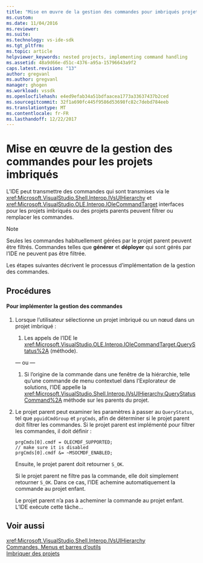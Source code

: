 ```yaml
---
title: "Mise en œuvre de la gestion des commandes pour imbriqués projets | Documents Microsoft"
ms.custom: 
ms.date: 11/04/2016
ms.reviewer: 
ms.suite: 
ms.technology: vs-ide-sdk
ms.tgt_pltfrm: 
ms.topic: article
helpviewer_keywords: nested projects, implementing command handling
ms.assetid: 48a9d66e-d51c-4376-a95a-15796643a9f2
caps.latest.revision: "13"
author: gregvanl
ms.author: gregvanl
manager: ghogen
ms.workload: vssdk
ms.openlocfilehash: e4ed9efab34a51bdfaacea1773a33637437b2ced
ms.sourcegitcommit: 32f1a690fc445f9586d53698fc82c7debd784eeb
ms.translationtype: MT
ms.contentlocale: fr-FR
ms.lasthandoff: 12/22/2017
---
```

# <a name="implementing-command-handling-for-nested-projects"></a>Mise en œuvre de la gestion des commandes pour les projets imbriqués
L’IDE peut transmettre des commandes qui sont transmises via le <xref:Microsoft.VisualStudio.Shell.Interop.IVsUIHierarchy> et <xref:Microsoft.VisualStudio.OLE.Interop.IOleCommandTarget> interfaces pour les projets imbriqués ou des projets parents peuvent filtrer ou remplacer les commandes.  
  
> [!NOTE]
>  Seules les commandes habituellement gérées par le projet parent peuvent être filtrés. Commandes telles que **générer** et **déployer** qui sont gérés par l’IDE ne peuvent pas être filtrée.  
  
 Les étapes suivantes décrivent le processus d’implémentation de la gestion des commandes.  
  
## <a name="procedures"></a>Procédures  
  
#### <a name="to-implement-command-handling"></a>Pour implémenter la gestion des commandes  
  
1.  Lorsque l’utilisateur sélectionne un projet imbriqué ou un nœud dans un projet imbriqué :  
  
    1.  Les appels de l’IDE le <xref:Microsoft.VisualStudio.OLE.Interop.IOleCommandTarget.QueryStatus%2A> (méthode).  
  
     — ou —  
  
    1.  Si l’origine de la commande dans une fenêtre de la hiérarchie, telle qu’une commande de menu contextuel dans l’Explorateur de solutions, l’IDE appelle la <xref:Microsoft.VisualStudio.Shell.Interop.IVsUIHierarchy.QueryStatusCommand%2A> méthode sur les parents du projet.  
  
2.  Le projet parent peut examiner les paramètres à passer au `QueryStatus`, tel que `pguidCmdGroup` et `prgCmds`, afin de déterminer si le projet parent doit filtrer les commandes. Si le projet parent est implémenté pour filtrer les commandes, il doit définir :  
  
    ```  
    prgCmds[0].cmdf = OLECMDF_SUPPORTED;  
    // make sure it is disabled  
    prgCmds[0].cmdf &= ~MSOCMDF_ENABLED;  
    ```  
  
     Ensuite, le projet parent doit retourner `S_OK`.  
  
     Si le projet parent ne filtre pas la commande, elle doit simplement retourner `S_OK`. Dans ce cas, l’IDE achemine automatiquement la commande au projet enfant.  
  
     Le projet parent n’a pas à acheminer la commande au projet enfant. L’IDE exécute cette tâche...  
  
## <a name="see-also"></a>Voir aussi  
 <xref:Microsoft.VisualStudio.Shell.Interop.IVsUIHierarchy>   
 [Commandes, Menus et barres d’outils](../../extensibility/internals/commands-menus-and-toolbars.md)   
 [Imbriquer des projets](../../extensibility/internals/nesting-projects.md)